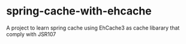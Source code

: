 # spring-cache-with-ehcache

A project to learn spring cache using EhCache3 as cache libarary that comply with JSR107
